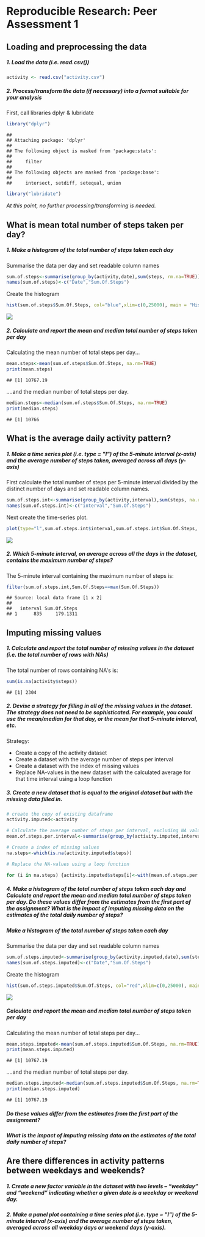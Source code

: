 # Reproducible Research: Peer Assessment 1


## Loading and preprocessing the data

##### 1. Load the data (i.e. read.csv())


```r
activity <- read.csv("activity.csv")
```

##### 2. Process/transform the data (if necessary) into a format suitable for your analysis 

First, call libraries dplyr & lubridate

```r
library("dplyr")
```

```
## 
## Attaching package: 'dplyr'
## 
## The following object is masked from 'package:stats':
## 
##     filter
## 
## The following objects are masked from 'package:base':
## 
##     intersect, setdiff, setequal, union
```

```r
library("lubridate")
```
*At this point, no further processing/transforming is needed.*


## What is mean total number of steps taken per day?

##### 1. Make a histogram of the total number of steps taken each day

Summarise the data per day and set readable column names

```r
sum.of.steps<-summarise(group_by(activity,date),sum(steps, rm.na=TRUE))
names(sum.of.steps)<-c("Date","Sum.Of.Steps")
```
Create the histogram

```r
hist(sum.of.steps$Sum.Of.Steps, col="blue",xlim=c(0,25000), main = "Histogram of steps per day", xlab="total number of steps per day")
```

![](./PA1_template_files/figure-html/unnamed-chunk-4-1.png) 


##### 2. Calculate and report the mean and median total number of steps taken per day

Calculating the mean number of total steps per day...

```r
mean.steps<-mean(sum.of.steps$Sum.Of.Steps, na.rm=TRUE)
print(mean.steps)
```

```
## [1] 10767.19
```
....and the median number of total steps per day.

```r
median.steps<-median(sum.of.steps$Sum.Of.Steps, na.rm=TRUE)
print(median.steps)
```

```
## [1] 10766
```

## What is the average daily activity pattern?
##### 1. Make a time series plot (i.e. type = "l") of the 5-minute interval (x-axis) and the average number of steps taken, averaged across all days (y-axis)

First calculate the total number of steps per 5-minute interval divided by the distinct number of days and set readable column names.

```r
sum.of.steps.int<-summarise(group_by(activity,interval),sum(steps, na.rm=TRUE)/n_distinct(date))
names(sum.of.steps.int)<-c("interval","Sum.Of.Steps")
```

Next create the time-series plot.

```r
plot(type="l",sum.of.steps.int$interval,sum.of.steps.int$Sum.Of.Steps, xlab="5-minute interval", ylab="Avg number of steps taken", main="Avg number of steps per 5-minute interval" )   
```

![](./PA1_template_files/figure-html/unnamed-chunk-8-1.png) 


##### 2. Which 5-minute interval, on average across all the days in the dataset, contains the maximum number of steps?

The 5-minute interval containing the maximum number of steps is:

```r
filter(sum.of.steps.int,Sum.Of.Steps==max(Sum.Of.Steps))
```

```
## Source: local data frame [1 x 2]
## 
##   interval Sum.Of.Steps
## 1      835     179.1311
```

## Imputing missing values

##### 1. Calculate and report the total number of missing values in the dataset (i.e. the total number of rows with NAs)

The total number of rows containing NA's is:

```r
sum(is.na(activity$steps))
```

```
## [1] 2304
```

##### 2. Devise a strategy for filling in all of the missing values in the dataset. The strategy does not need to be sophisticated. For example, you could use the mean/median for that day, or the mean for that 5-minute interval, etc.

Strategy:   
- Create a copy of the activity dataset   
- Create a dataset with the average number of steps per interval
- Create a dataset with the index of missing values
- Replace NA-values in the new dataset with the calculated average for that time interval using a loop function


##### 3. Create a new dataset that is equal to the original dataset but with the missing data filled in.

```r
# create the copy of existing dataframe
activity.imputed<-activity

# Calculate the average number of steps per interval, excluding NA values   
mean.of.steps.per.interval<-summarise(group_by(activity.imputed,interval),mean.of.steps=mean(steps, na.rm=TRUE))

# Create a index of missing values 
na.steps<-which(is.na(activity.imputed$steps))

# Replace the NA-values using a loop function

for (i in na.steps) {activity.imputed$steps[i]<-with(mean.of.steps.per.interval,mean.of.steps[interval==activity.imputed$interval[i]])}
```
##### 4. Make a histogram of the total number of steps taken each day and Calculate and report the mean and median total number of steps taken per day. Do these values differ from the estimates from the first part of the assignment? What is the impact of imputing missing data on the estimates of the total daily number of steps?

##### Make a histogram of the total number of steps taken each day
Summarise the data per day and set readable column names

```r
sum.of.steps.imputed<-summarise(group_by(activity.imputed,date),sum(steps, rm.na=TRUE))
names(sum.of.steps.imputed)<-c("Date","Sum.Of.Steps")
```
Create the histogram

```r
hist(sum.of.steps.imputed$Sum.Of.Steps, col="red",xlim=c(0,25000), main = "Histogram of steps per day with imputed values", xlab="total number of steps per day")
```

![](./PA1_template_files/figure-html/unnamed-chunk-13-1.png) 

##### Calculate and report the mean and median total number of steps taken per day


Calculating the mean number of total steps per day...

```r
mean.steps.imputed<-mean(sum.of.steps.imputed$Sum.Of.Steps, na.rm=TRUE)
print(mean.steps.imputed)
```

```
## [1] 10767.19
```
....and the median number of total steps per day.

```r
median.steps.imputed<-median(sum.of.steps.imputed$Sum.Of.Steps, na.rm=TRUE)
print(median.steps.imputed)
```

```
## [1] 10767.19
```


##### Do these values differ from the estimates from the first part of the assignment?



##### What is the impact of imputing missing data on the estimates of the total daily number of steps?



## Are there differences in activity patterns between weekdays and weekends?


##### 1. Create a new factor variable in the dataset with two levels – “weekday” and “weekend” indicating whether a given date is a weekday or weekend day.

##### 2. Make a panel plot containing a time series plot (i.e. type = "l") of the 5-minute interval (x-axis) and the average number of steps taken, averaged across all weekday days or weekend days (y-axis). 
